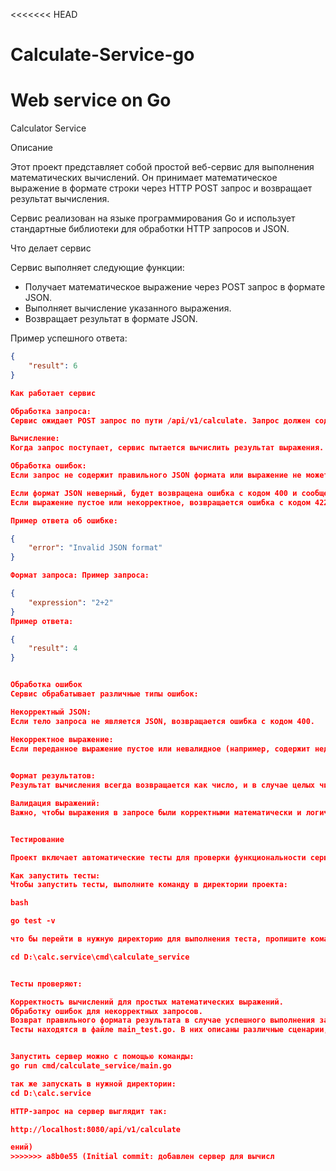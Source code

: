 <<<<<<< HEAD
# Calculate-Service-go
Web service on Go
=======
Calculator Service

Описание

Этот проект представляет собой простой веб-сервис для выполнения математических вычислений. Он принимает математическое выражение в формате строки через HTTP POST запрос и возвращает результат вычисления.

Сервис реализован на языке программирования Go и использует стандартные библиотеки для обработки HTTP запросов и JSON.

Что делает сервис

Сервис выполняет следующие функции:

- Получает математическое выражение через POST запрос в формате JSON.
- Выполняет вычисление указанного выражения.
- Возвращает результат в формате JSON.

Пример успешного ответа:
```json
{
    "result": 6
}

Как работает сервис

Обработка запроса:
Сервис ожидает POST запрос по пути /api/v1/calculate. Запрос должен содержать JSON тело с полем expression, которое содержит математическое выражение для вычисления.

Вычисление:
Когда запрос поступает, сервис пытается вычислить результат выражения. Для этого используется простой парсер, который анализирует строку и выполняет операции с числами. Поддерживаются стандартные математические операции: сложение, вычитание, умножение и деление.

Обработка ошибок:
Если запрос не содержит правильного JSON формата или выражение не может быть обработано, сервис вернет ошибку с соответствующим сообщением:

Если формат JSON неверный, будет возвращена ошибка с кодом 400 и сообщением: Invalid JSON format.
Если выражение пустое или некорректное, возвращается ошибка с кодом 422 и сообщением: Expression is not valid.

Пример ответа об ошибке:

{
    "error": "Invalid JSON format"
}

Формат запроса: Пример запроса:

{
    "expression": "2+2"
}
Пример ответа:

{
    "result": 4
}


Обработка ошибок
Сервис обрабатывает различные типы ошибок:

Некорректный JSON:
Если тело запроса не является JSON, возвращается ошибка с кодом 400.

Некорректное выражение:
Если переданное выражение пустое или невалидное (например, содержит недопустимые символы), сервис возвращает ошибку с кодом 422 и сообщением о некорректности выражения.

   
Формат результатов:
Результат вычисления всегда возвращается как число, и в случае целых чисел результат будет отображаться как целое число (например, {"result": 6}). В случае вещественных чисел результат будет отображаться с плавающей точкой (например, {"result": 6.0}).

Валидация выражений:
Важно, чтобы выражения в запросе были корректными математически и логически. Если выражение не может быть интерпретировано, сервис вернет ошибку.


Тестирование

Проект включает автоматические тесты для проверки функциональности сервиса.

Как запустить тесты:
Чтобы запустить тесты, выполните команду в директории проекта:

bash

go test -v

что бы перейти в нужную директорию для выполнения теста, пропишите команду в консоли

cd D:\calc.service\cmd\calculate_service


Тесты проверяют:

Корректность вычислений для простых математических выражений.
Обработку ошибок для некорректных запросов.
Возврат правильного формата результата в случае успешного выполнения запроса.
Тесты находятся в файле main_test.go. В них описаны различные сценарии, такие как правильные математические выражения и некорректные запросы.


Запустить сервер можно с помощью команды: 
go run cmd/calculate_service/main.go

так же запускать в нужной директории:
cd D:\calc.service

HTTP-запрос на сервер выглядит так:

http://localhost:8080/api/v1/calculate

ений)
>>>>>>> a8b0e55 (Initial commit: добавлен сервер для вычисл
